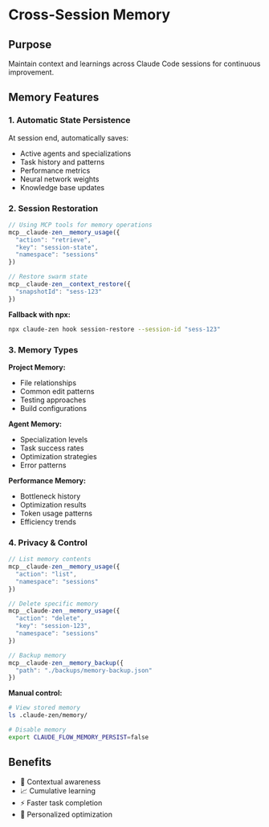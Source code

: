 # Cross-Session Memory

## Purpose
Maintain context and learnings across Claude Code sessions for continuous improvement.

## Memory Features

### 1. Automatic State Persistence
At session end, automatically saves:
- Active agents and specializations
- Task history and patterns
- Performance metrics
- Neural network weights
- Knowledge base updates

### 2. Session Restoration
```javascript
// Using MCP tools for memory operations
mcp__claude-zen__memory_usage({
  "action": "retrieve",
  "key": "session-state",
  "namespace": "sessions"
})

// Restore swarm state
mcp__claude-zen__context_restore({
  "snapshotId": "sess-123"
})
```

**Fallback with npx:**
```bash
npx claude-zen hook session-restore --session-id "sess-123"
```

### 3. Memory Types

**Project Memory:**
- File relationships
- Common edit patterns
- Testing approaches
- Build configurations

**Agent Memory:**
- Specialization levels
- Task success rates
- Optimization strategies
- Error patterns

**Performance Memory:**
- Bottleneck history
- Optimization results
- Token usage patterns
- Efficiency trends

### 4. Privacy & Control
```javascript
// List memory contents
mcp__claude-zen__memory_usage({
  "action": "list",
  "namespace": "sessions"
})

// Delete specific memory
mcp__claude-zen__memory_usage({
  "action": "delete",
  "key": "session-123",
  "namespace": "sessions"
})

// Backup memory
mcp__claude-zen__memory_backup({
  "path": "./backups/memory-backup.json"
})
```

**Manual control:**
```bash
# View stored memory
ls .claude-zen/memory/

# Disable memory
export CLAUDE_FLOW_MEMORY_PERSIST=false
```

## Benefits
- 🧠 Contextual awareness
- 📈 Cumulative learning
- ⚡ Faster task completion
- 🎯 Personalized optimization